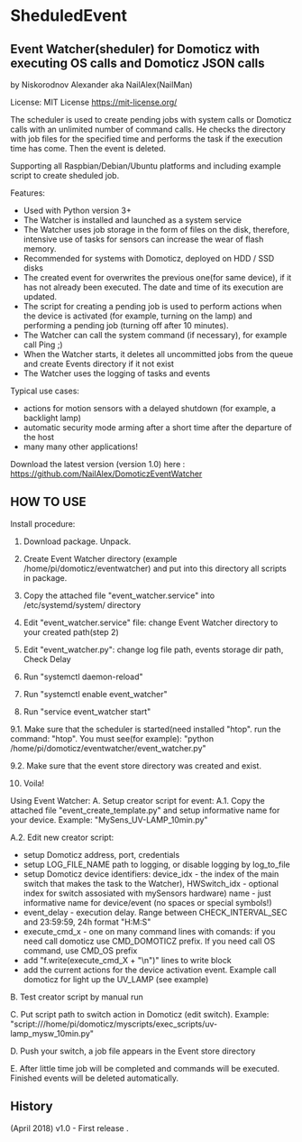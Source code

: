 # SheduledEvent

## Event Watcher(sheduler) for Domoticz with executing OS calls and Domoticz JSON calls

by Niskorodnov Alexander aka NailAlex(NailMan)

License: MIT License
https://mit-license.org/ 

The scheduler is used to create pending jobs with system calls or Domoticz calls with an unlimited number of command calls. 
He checks the directory with job files for the specified time and performs the task if the execution time has come. Then the event is deleted.

Supporting all Raspbian/Debian/Ubuntu platforms and including example script to create sheduled job. 

Features:
- Used with Python version 3+
- The Watcher is installed and launched as a system service
- The Watcher uses job storage in the form of files on the disk, therefore, intensive use of tasks for sensors can increase the wear of flash memory.
- Recommended for systems with Domoticz, deployed on HDD / SSD disks
- The created event for overwrites the previous one(for same device), if it has not already been executed. The date and time of its execution are updated.
- The script for creating a pending job is used to perform actions when the device is activated (for example, turning on the lamp) and performing a pending job (turning off after 10 minutes).
- The Watcher can call the system command (if necessary), for example call Ping ;)
- When the Watcher starts, it deletes all uncommitted jobs from the queue and create Events directory if it not exist
- The Watcher uses the logging of tasks and events

Typical use cases:
- actions for motion sensors with a delayed shutdown (for example, a backlight lamp)
- automatic security mode arming after a short time after the departure of the host
- many many other applications!

Download the latest version (version 1.0) here :
https://github.com/NailAlex/DomoticzEventWatcher


## HOW TO USE

Install procedure:

1. Download package. Unpack.

2. Create Event Watcher directory (example /home/pi/domoticz/eventwatcher) and put into this directory all scripts in package.

3. Copy the attached file "event_watcher.service" into /etc/systemd/system/ directory

4. Edit "event_watcher.service" file: change Event Watcher directory to your created path(step 2)

5. Edit "event_watcher.py": change log file path, events storage dir path, Check Delay

6. Run "systemctl daemon-reload"

7. Run "systemctl enable event_watcher"

8. Run "service event_watcher start"

9.1. Make sure that the scheduler is started(need installed "htop". run the command: "htop". You must see(for example): "python /home/pi/domoticz/eventwatcher/event_watcher.py"

9.2. Make sure that the event store directory was created and exist.

10. Voila!


Using Event Watcher:
A. Setup creator script for event:
A.1. Copy the attached file "event_create_template.py" and setup informative name for your device. Example: "MySens_UV-LAMP_10min.py"

A.2. Edit new creator script: 
- setup Domoticz address, port, credentials
- setup LOG_FILE_NAME path to logging, or disable logging by log_to_file
- setup Domoticz device identifiers: device_idx - the index of the main switch that makes the task to the Watcher), 
								HWSwitch_idx - optional index for switch assosiated with mySensors hardware)
								name - just informative name for device/event (no spaces or special symbols!)
- event_delay - execution delay. Range between CHECK_INTERVAL_SEC and 23:59:59, 24h format "H:M:S" 
- execute_cmd_x - one on many command lines with comands: if you need call domoticz use CMD_DOMOTICZ prefix. If you need call OS command, use CMD_OS prefix
- add "f.write(execute_cmd_X + "\n")" lines to write block
- add the current actions for the device activation event. Example call domoticz for light up the UV_LAMP (see example)

B. Test creator script by manual run

C. Put script path to switch action in Domoticz (edit switch). Example: "script:///home/pi/domoticz/myscripts/exec_scripts/uv-lamp_mysw_10min.py"

D. Push your switch, a job file appears in the Event store directory

E. After little time job will be completed and commands will be executed. Finished events will be deleted automatically.


## History

(April 2018) v1.0 - First release . 